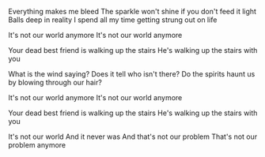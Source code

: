 Everything makes me bleed
The sparkle won't shine if you don't feed it light
Balls deep in reality
I spend all my time getting strung out on life

It's not our world anymore
It's not our world anymore

Your dead best friend is walking up the stairs
He's walking up the stairs with you

What is the wind saying?
Does it tell who isn't there?
Do the spirits haunt us
by blowing through our hair?

It's not our world anymore
It's not our world anymore

Your dead best friend is walking up the stairs
He's walking up the stairs with you

It's not our world
And it never was
And that's not our problem
That's not our problem anymore


